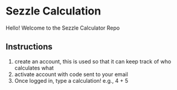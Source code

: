 # Sezzle Calculation

Hello! Welcome to the Sezzle Calculator Repo

## Instructions

1. create an account, this is used so that it can keep track of who calculates what
2. activate account with code sent to your email
3. Once logged in, type a calculation! e.g., 4 + 5 
